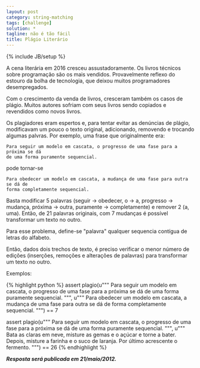 ```yaml
---
layout: post
category: string-matching
tags: [challenge]
solution: *
tagline: não é tão fácil
title: Plágio Literário
---
```

{% include JB/setup %}

A cena literária em 2016 cresceu assustadoramente. Os livros técnicos sobre programação
são os mais vendidos. Provavelmente reflexo do estouro da bolha de tecnologia, 
que deixou muitos programadores desempregados.

Com o crescimento da venda de livros, cresceram também os casos de plágio. Muitos
autores sofriam com seus livros sendo copiados e revendidos como novos livros.

Os plagiadores eram espertos e, para tentar evitar as denúncias de plágio, modificavam
um pouco o texto original, adicionando, removendo e trocando algumas palvras.
Por exemplo, uma frase que originalmente era:

```
Para seguir um modelo em cascata, o progresso de uma fase para a próxima se dá 
de uma forma puramente sequencial.
```

pode tornar-se

```
Para obedecer um modelo em cascata, a mudança de uma fase para outra se dá de 
forma completamente sequencial.
```

Basta modificar 5 palavras (seguir -> obedecer, o -> a, progresso -> mudança, 
próxima -> outra, puramente -> completamente) e remover 2 (a, uma). Então, de
21 palavras originais, com 7 mudanças é possível transformar um texto no outro.

Para esse problema, define-se "palavra" qualquer sequencia contígua de letras do
alfabeto.

Então, dados dois trechos de texto, é preciso verificar o menor número de edições
(inserções, remoções e alterações de palavras) para transformar um texto no outro.

Exemplos:

{% highlight python %}
assert plagio(u"""
Para seguir   um modelo em cascata, o progresso de uma fase para a próxima se dá 
de uma forma puramente     sequencial.
""", u"""
Para obedecer um modelo em cascata, a mudança   de uma fase para   outra   se dá 
de     forma completamente sequencial.
""") == 7

assert plagio(u"""
Para seguir   um modelo em cascata, o progresso de uma fase para a próxima se dá 
de uma forma puramente     sequencial.
""", u"""
Bata as claras em neve, misture as gemas e o açúcar e torne a bater.
Depois, misture a farinha e o suco de laranja. Por último acrescente o fermento.
""") == 26
{% endhighlight %}

_**Resposta será publicada em 21/maio/2012.**_


